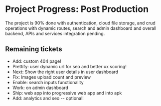 # Project Progress: Post Production

The project is 90% done with authentication, cloud file storage, and crud operations with dynamic routes, search and admin dashboard and overall backend, APIs and services integration pending.

## Remaining tickets

- Add: custom 404 page!
- Prettify: user dynamic url for seo and better ux scoring!
- Next: Show the right user details in user dashboard
- Fix: Images upload count and preview
- Enable: search inputs functionality
- Work: on admin dashboard
- Ship: web app into progressive web app and into apk
- Add: analytics and seo -- optional!